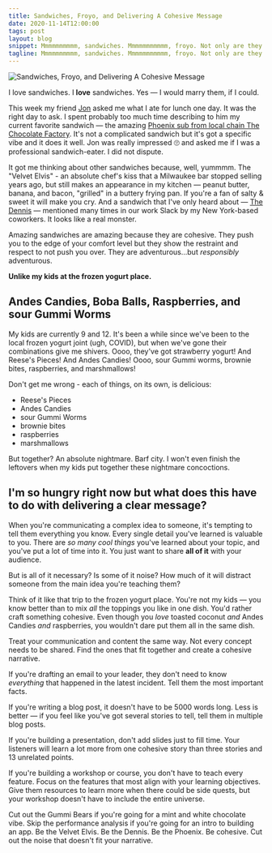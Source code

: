 ```yaml
---
title: Sandwiches, Froyo, and Delivering A Cohesive Message
date: 2020-11-14T12:00:00
tags: post
layout: blog
snippet: Mmmmmmmmmm, sandwiches. Mmmmmmmmmmm, froyo. Not only are they both delicious, but they can both help you communicate better.
tagline: Mmmmmmmmmm, sandwiches. Mmmmmmmmmmm, froyo. Not only are they both delicious, but they can both help you communicate better.
---
```


![Sandwiches, Froyo, and Delivering A Cohesive Message](../froyo-sandwiches.jpg)

I love sandwiches. I **love** sandwiches. Yes — I would marry them, if I could.

This week my friend [Jon](https://twitter.com/jonallured) asked me what I ate for lunch one day. It was the right day to ask. I spent probably too much time describing to him my current favorite sandwich — the amazing [Phoenix sub from local chain The Chocolate Factory](https://thechocolatefactorywi.com/menu/). It's not a complicated sandwich but it's got a specific vibe and it does it well. Jon was really impressed 🙄 and asked me if I was a professional sandwich-eater. I did not dispute.

It got me thinking about other sandwiches because, well, yummmm. The "Velvet Elvis" - an absolute chef's kiss that a Milwaukee bar stopped selling years ago, but still makes an appearance in my kitchen — peanut butter, banana, and bacon, "grilled" in a buttery frying pan. If you're a fan of salty & sweet it will make you cry. And a sandwich that I've only heard about — [The Dennis](https://www.parisibakery.com/parisi-bakery-deli-sandwiches/) — mentioned many times in our work Slack by my New York-based coworkers. It looks like a real monster.

Amazing sandwiches are amazing because they are cohesive. They push you to the edge of your comfort level but they show the restraint and respect to not push you over. They are adventurous...but _responsibly_ adventurous.

**Unlike my kids at the frozen yogurt place.**

## Andes Candies, Boba Balls, Raspberries, and sour Gummi Worms

My kids are currently 9 and 12. It's been a while since we've been to the local frozen yogurt joint (ugh, COVID), but when we've gone their combinations give me shivers. Oooo, they've got strawberry yogurt! And Reese's Pieces! And Andes Candies! Oooo, sour Gummi worms, brownie bites, raspberries, and marshmallows!

Don't get me wrong - each of things, on its own, is delicious:

- Reese's Pieces
- Andes Candies
- sour Gummi Worms
- brownie bites
- raspberries
- marshmallows

But together? An absolute nightmare. Barf city. I won't even finish the leftovers when my kids put together these nightmare concoctions.

## I'm so hungry right now but what does this have to do with delivering a clear message?

When you're communicating a complex idea to someone, it's tempting to tell them everything you know. Every single detail you've learned is valuable to you. There are _so many cool things_ you've learned about your topic, and you've put a lot of time into it. You just want to share **all of it** with your audience.

But is all of it necessary? Is some of it noise? How much of it will distract someone from the main idea you're teaching them?

Think of it like that trip to the frozen yogurt place. You're not my kids — you know better than to mix _all_ the toppings you like in one dish. You'd rather craft something cohesive. Even though you _love_ toasted coconut _and_ Andes Candies _and_ raspberries, you wouldn't dare put them all in the same dish.

Treat your communication and content the same way. Not every concept needs to be shared. Find the ones that fit together and create a cohesive narrative.

If you're drafting an email to your leader, they don't need to know _everything_ that happened in the latest incident. Tell them the most important facts.

If you're writing a blog post, it doesn't have to be 5000 words long. Less is better — if you feel like you've got several stories to tell, tell them in multiple blog posts.

If you're building a presentation, don't add slides just to fill time. Your listeners will learn a lot more from one cohesive story than three stories and 13 unrelated points.

If you're building a workshop or course, you don't have to teach every feature. Focus on the features that most align with your learning objectives. Give them resources to learn more when there could be side quests, but your workshop doesn't have to include the entire universe.

Cut out the Gummi Bears if you're going for a mint and white chocolate vibe. Skip the performance analysis if you're going for an intro to building an app. Be the Velvet Elvis. Be the Dennis. Be the Phoenix. Be cohesive. Cut out the noise that doesn't fit your narrative.
